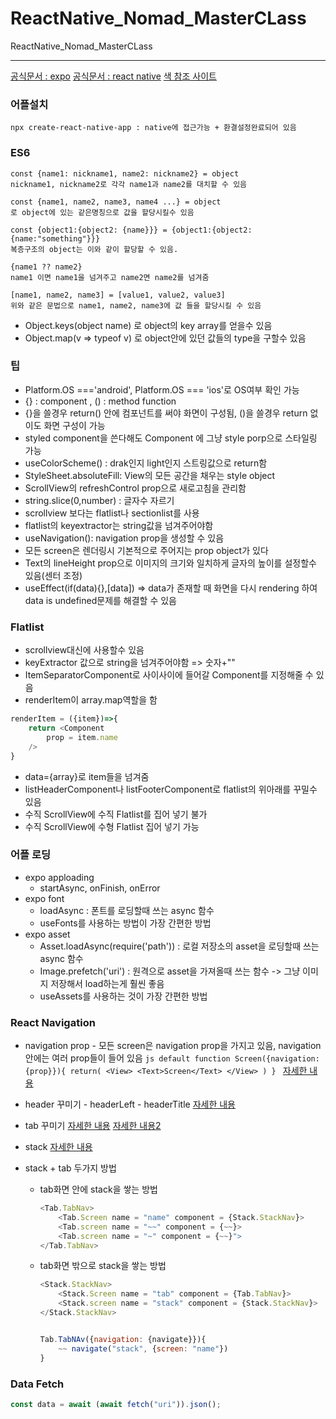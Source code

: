 # ReactNative_Nomad_MasterCLass

ReactNative_Nomad_MasterCLass

---

[공식문서 : expo](https://docs.expo.dev/)
[공식문서 : react native](https://reactnative.dev/)
[색 참조 사이트](https://flatuicolors.com/)

### 어플설치

```
npx create-react-native-app : native에 접근가능 + 환결설정완료되어 있음
```

### ES6

```es6
const {name1: nickname1, name2: nickname2} = object
nickname1, nickname2로 각각 name1과 name2를 대치할 수 있음
```

```es6
const {name1, name2, name3, name4 ...} = object
로 object에 있는 같은명칭으로 값을 할당시킬수 있음
```

```es6
const {object1:{object2: {name}}} = {object1:{object2:{name:"something"}}}
복층구조의 object는 이와 같이 할당할 수 있음.
```

```es6
{name1 ?? name2}
name1 이면 name1을 넘겨주고 name2면 name2를 넘겨줌
```

```es6
[name1, name2, name3] = [value1, value2, value3]
위와 같은 문법으로 name1, name2, name3에 값 들을 할당시킬 수 있음
```

- Object.keys(object name) 로 object의 key array를 얻을수 있음
- Object.map(v => typeof v) 로 object안에 있던 값들의 type을 구할수 있음

### 팁

- Platform.OS ==='android', Platform.OS === 'ios'로 OS여부 확인 가능
- {} : component , () : method function
- {}을 쓸경우 return() 안에 컴포넌트를 써야 화면이 구성됨, ()을 쓸경우 return 없이도 화면 구성이 가능
- styled component을 쓴다해도 Component 에 그냥 style porp으로 스타일링 가능
- useColorScheme() : drak인지 light인지 스트링값으로 return함
- StyleSheet.absoluteFill: View의 모든 공간을 채우는 style object
- ScrollView의 refreshControl prop으로 새로고침을 관리함
- string.slice(0,number) : 글자수 자르기
- scrollview 보다는 flatlist나 sectionlist를 사용
- flatlist의 keyextractor는 string값을 넘겨주어야함
- useNavigation(): navigation prop을 생성할 수 있음
- 모든 screen은 렌더링시 기본적으로 주어지는 prop object가 있다
- Text의 lineHeight prop으로 이미지의 크기와 일치하게 글자의 높이를 설정할수 있음(센터 조정)
- useEffect(if(data){},[data]) => data가 존재할 때 화면을 다시 rendering 하여 data is undefined문제를 해결할 수 있음

### Flatlist

- scrollview대신에 사용할수 있음
- keyExtractor 값으로 string을 넘겨주어야함 => 숫자+""
- ItemSeparatorComponent로 사이사이에 들어갈 Component를 지정해줄 수 있음
- renderItem이 array.map역할을 함

```js
renderItem = ({item})=>{
    return <Component
        prop = item.name
    />
}
```


- data={array}로 item들을 넘겨줌
- listHeaderComponent나 listFooterComponent로 flatlist의 위아래를 꾸밀수 있음
- 수직 ScrollView에 수직 Flatlist를 집어 넣기 불가
- 수직 ScrollView에 수형 Flatlist 집어 넣기 가능

### 어플 로딩

- expo apploading
  - startAsync, onFinish, onError
- expo font
  - loadAsync : 폰트를 로딩할때 쓰는 async 함수
  - useFonts를 사용하는 방법이 가장 간편한 방법
- expo asset
  - Asset.loadAsync(require('path')) : 로컬 저장소의 asset을 로딩할때 쓰는 async 함수
  - Image.prefetch('uri') : 원격으로 asset을 가져올때 쓰는 함수 -> 그냥 이미지 저장해서 load하는게 훨씬 좋음
  - useAssets를 사용하는 것이 가장 간편한 방법

### React Navigation

- navigation prop - 모든 screen은 navigation prop을 가지고 있음, navigation안에는 여러 prop들이 들어 있음
  `js default function Screen({navigation:{prop}}){ return( <View> <Text>Screen</Text> </View> ) } `
  [자세한 내용](https://reactnavigation.org/docs/navigation-prop)

- header 꾸미기 - headerLeft - headerTitle
  [자세한 내용](https://reactnavigation.org/docs/elements#header)

- tab 꾸미기
  [자세한 내용](https://reactnavigation.org/docs/bottom-tab-navigator)
  [자세한 내용2](https://reactnavigation.org/docs/tab-based-navigation/)

- stack
  [자세한 내용](https://reactnavigation.org/docs/native-stack-navigator)

- stack + tab 두가지 방법

  - tab화면 안에 stack을 쌓는 방법

    ```js
    <Tab.TabNav>
        <Tab.Screen name = "name" component = {Stack.StackNav}>
        <Tab.screen name = "~~" component = {~~}>
        <Tab.screen name = "~" component = {~~}">
    </Tab.TabNav>
    ```

  - tab화면 밖으로 stack을 쌓는 방법

    ```js
    <Stack.StackNav>
        <Stack.Screen name = "tab" component = {Tab.TabNav}>
        <Stack.screen name = "stack" component = {Stack.StackNav}>
    </Stack.StackNav>


    Tab.TabNAv({navigation: {navigate}}){
        ~~ navigate("stack", {screen: "name"})
    }
    ```

### Data Fetch

```js
const data = await (await fetch("uri")).json();
```
